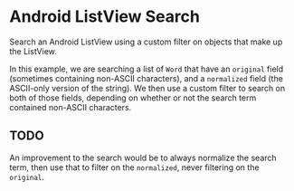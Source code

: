# Android ListView Search

Search an Android ListView using a custom filter on objects that make up the ListView.

In this example, we are searching a list of `Word` that have an `original` field (sometimes containing non-ASCII characters),
and a `normalized` field (the ASCII-only version of the string). We then use a custom filter to search on both of those fields,
depending on whether or not the search term contained non-ASCII characters.


## TODO
An improvement to the search would be to always normalize the search term, then use that to filter on the `normalized`,
never filtering on the `original`.
